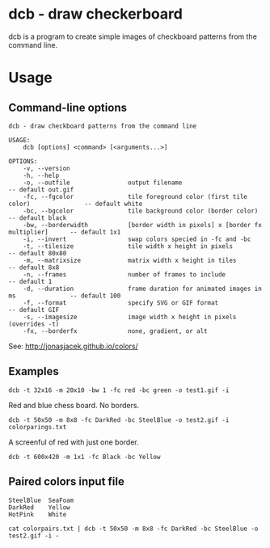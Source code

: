 # dcb - draw checkerboard

dcb is a program to create simple images of checkboard patterns from the command line.

# Usage

## Command-line options

```
dcb - draw checkboard patterns from the command line

USAGE:
    dcb [options] <command> [<arguments...>]

OPTIONS:
    -v, --version
    -h, --help
    -o, --outfile                output filename                                        -- default out.gif
    -fc, --fgcolor               tile foreground color (first tile color)               -- default white
    -bc, --bgcolor               tile background color (border color)                   -- default black
    -bw, --borderwidth           [border width in pixels] x [border fx multiplier]      -- default 1x1
    -i, --invert                 swap colors specied in -fc and -bc
    -t, --tilesize               tile width x height in pixels                          -- default 80x80
    -m, --matrixsize             matrix width x height in tiles                         -- default 8x8
    -n, --frames                 number of frames to include                            -- default 1
    -d, --duration               frame duration for animated images in ms               -- default 100                           
    -f, --format                 specify SVG or GIF format                              -- default GIF
    -s, --imagesize              image width x height in pixels (overrides -t)
    -fx, --borderfx              none, gradient, or alt

```
See: http://jonasjacek.github.io/colors/

## Examples

```
dcb -t 32x16 -m 20x10 -bw 1 -fc red -bc green -o test1.gif -i
```

Red and blue chess board. No borders.

```
dcb -t 50x50 -m 8x8 -fc DarkRed -bc SteelBlue -o test2.gif -i colorparings.txt
```

A screenful of red with just one border.
```
dcb -t 600x420 -m 1x1 -fc Black -bc Yellow
```

## Paired colors input file 

```
SteelBlue  SeaFoam
DarkRed    Yellow
HotPink    White
```

```
cat colorpairs.txt | dcb -t 50x50 -m 8x8 -fc DarkRed -bc SteelBlue -o test2.gif -i -
```
